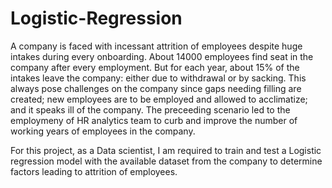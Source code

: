# Logistic-Regression
A company is faced with incessant attrition of employees despite huge intakes during every onboarding. About 14000 employees find seat in the company after every employment. But for each year, about 15% of the intakes leave the company: either due to withdrawal or by sacking. This always pose challenges on the company since gaps needing filling are created; new employees are to be employed and allowed to acclimatize; and it speaks ill of the company. The preceeding scenario led to the employmeny of HR analytics team to curb and improve the number of working years of employees in the company. 



For this project, as a Data scientist, I am required to train and test a Logistic regression model with the available dataset from the company to determine factors leading to attrition of employees.
